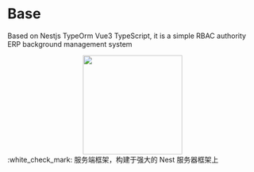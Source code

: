 # Base
Based on Nestjs TypeOrm Vue3 TypeScript, it is a simple RBAC authority ERP background management system</br>
<div align=center><a href="https://sm.ms/image/WL6gOIBkDx9aYts" target="_blank"><img src="https://s2.loli.net/2021/12/27/WL6gOIBkDx9aYts.png" width="200"/></a></div>
 :white_check_mark: 服务端框架，构建于强大的 Nest 服务器框架上
